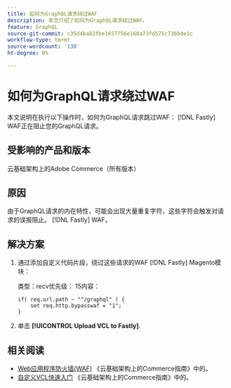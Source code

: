 ```yaml
---
title: 如何为GraphQL请求绕过WAF
description: 本文介绍了如何为GraphQL请求绕过WAF。
feature: GraphQL
source-git-commit: c35d4ba82fbe1657756e160a73fd575c736b4e1c
workflow-type: tm+mt
source-wordcount: '130'
ht-degree: 0%

---
```


# 如何为GraphQL请求绕过WAF

本文说明在执行以下操作时，如何为GraphQL请求跳过WAF： [!DNL Fastly] WAF正在阻止您的GraphQL请求。

## 受影响的产品和版本

云基础架构上的Adobe Commerce（所有版本）

## 原因

由于GraphQL请求的内在特性，可能会出现大量重复字符，这些字符会触发对请求的误报阻止。 [!DNL Fastly] WAF。

## 解决方案

1. 通过添加自定义代码片段，绕过这些请求的WAF [!DNL Fastly] Magento模块：

   类型：recv优先级： 15内容：

   ```
   if( req.url.path ~ "^/graphql" ) {
       set req.http.bypasswaf = "1";
   }
   ```

1. 单击 **[!UICONTROL Upload VCL to Fastly]**.

## 相关阅读

* [Web应用程序防火墙(WAF)](https://experienceleague.adobe.com/en/docs/commerce-cloud-service/user-guide/cdn/fastly-waf-service) 《云基础架构上的Commerce指南》中的。
* [自定义VCL快速入门](https://experienceleague.adobe.com/en/docs/commerce-cloud-service/user-guide/cdn/custom-vcl-snippets/fastly-vcl-custom-snippets) 《云基础架构上的Commerce指南》中的。

